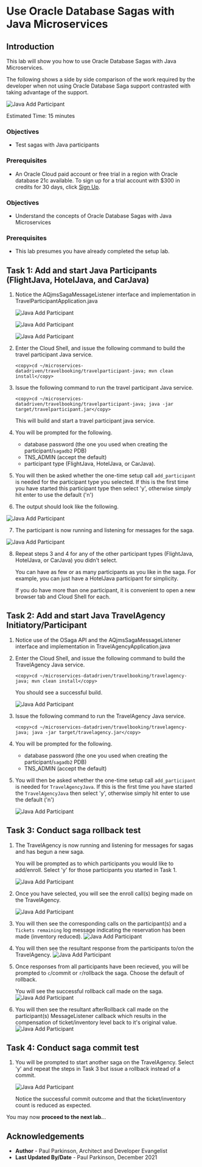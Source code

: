 # Use Oracle Database Sagas with Java Microservices

## Introduction

This lab will show you how to use Oracle Database Sagas with Java Microservices.

The following shows a side by side comparison of the work required by the developer when not using Oracle Database Saga support contrasted with taking advantage of the support.

   ![Java Add Participant](./images/javacodecomparison.png " ")

Estimated Time:  15 minutes

### Objectives

-   Test sagas with Java participants

### Prerequisites

* An Oracle Cloud paid account or free trial in a region with Oracle database 21c available. To sign up for a trial account with $300 in credits for 30 days, click [Sign Up](http://oracle.com/cloud/free).

### Objectives

-   Understand the concepts of Oracle Database Sagas with Java Microservices

### Prerequisites

- This lab presumes you have already completed the setup lab.

## Task 1: Add and start Java Participants (FlightJava, HotelJava, and CarJava)
       
1. Notice the AQjmsSagaMessageListener interface and implementation in TravelParticipantApplication.java

   ![Java Add Participant](./images/AQJmsSagaMessageListener.png " ")
   
   ![Java Add Participant](./images/AQJmsSagaMessageListener-methods.png " ")
   
   ![Java Add Participant](./images/javasagamessagelistnerimpl.png " ")
   
2.    Enter the Cloud Shell, and issue the following command to build the travel participant Java service.

        ```
        <copy>cd ~/microservices-datadriven/travelbooking/travelparticipant-java; mvn clean install</copy>
        ```

3.    Issue the following command to run the travel participant Java service.

        ```
        <copy>cd ~/microservices-datadriven/travelbooking/travelparticipant-java; java -jar target/travelparticipant.jar</copy>
        ```

      This will build and start a travel participant java service.

4.    You will be prompted for the following.
        - database password (the one you used when creating the participant/`sagadb2` PDB)
        - TNS_ADMIN (accept the default)
        - participant type (FlightJava, HotelJava, or CarJava).

5.    You will then be asked whether the one-time setup call `add_participant` is needed for the participant type you selected. 
If this is the first time you have started this participant type then select 'y', otherwise simply hit enter to use the default ('n')

6.    The output should look like the following.

   ![Java Add Participant](./images/addhotejavaparticipant.png " ")
   
7.   The participant is now running and listening for messages for the saga.

   ![Java Add Participant](./images/listeningformessageshoteljava.png " ")
   
8.   Repeat steps 3 and 4 for any of the other participant types (FlightJava, HotelJava, or CarJava) you didn't select. 

     You can have as few or as many participants as you like in the saga. 
     For example, you can just have a HotelJava participant for simplicity.
    
     If you do have more than one participant, it is convenient to open a new browser tab and Cloud Shell for each.
   
## Task 2: Add and start Java TravelAgency Initiatory/Participant

1.    Notice use of the OSaga API and the AQjmsSagaMessageListener interface and implementation in TravelAgencyApplication.java

2.    Enter the Cloud Shell, and issue the following command to build the TravelAgency Java service.

        ```
        <copy>cd ~/microservices-datadriven/travelbooking/travelagency-java; mvn clean install</copy>
        ```
      You should see a successful build.
      
      ![Java Add Participant](./images/travelagencybuildsuccess.png " ")

3.    Issue the following command to run the TravelAgency Java service.

        ```
        <copy>cd ~/microservices-datadriven/travelbooking/travelagency-java; java -jar target/travelagency.jar</copy>
        ```

4.    You will be prompted for the following.
        - database password (the one you used when creating the participant/`sagadb2` PDB)
        - TNS_ADMIN (accept the default)

5.    You will then be asked whether the one-time setup call `add_participant` is needed for `TravelAgencyJava`. 
      If this is the first time you have started the `TravelAgencyJava` then select 'y', otherwise simply hit enter to use the default ('n')
      
      ![Java Add Participant](./images/addtravelagencyparticipant.png " ")

## Task 3: Conduct saga rollback test

1.    The TravelAgency is now running and listening for messages for sagas and has begun a new saga.  

      You will be prompted as to which participants you would like to add/enroll. Select 'y' for those participants you started in Task 1.
   
      ![Java Add Participant](./images/beginandenroll.png " ")
   
2.    Once you have selected, you will see the enroll call(s) beging made on the TravelAgency.
      
      ![Java Add Participant](./images/beginandenrollsuccessful.png " ")
 
3.    You will then see the corresponding calls on the participant(s) and a `Tickets remaining` log message indicating the reservation has been made (inventory reduced).
      ![Java Add Participant](./images/requestreceivedonhoteljava.png " ")
 
4.    You will then see the resultant response from the participants to/on the TravelAgency.
      ![Java Add Participant](./images/responsefromhoteljava.png " ")
 
5.    Once responses from all participants have been recieved, you will be prompted to `c`/commit or `r`/rollback the saga. Choose the default of rollback.  

      You will see the successful rollback call made on the saga.
      ![Java Add Participant](./images/abortsagasent.png " ")
 
6.    You will then see the resultant afterRollback call made on the participant(s) MessageListener callback which results in the compensation of ticket/inventory level back to it's original value.
      ![Java Add Participant](./images/abortsagaonhoteljava.png " ")

## Task 4: Conduct saga commit test

1.    You will be prompted to start another saga on the TravelAgency. Select 'y' and repeat the steps in Task 3 but issue a rollback instead of a commit.
   
      ![Java Add Participant](./images/startanothersaga.png " ")

      Notice the successful commit outcome and that the ticket/inventory count is reduced as expected.
      
You may now **proceed to the next lab.**..

## Acknowledgements
* **Author** - Paul Parkinson, Architect and Developer Evangelist
* **Last Updated By/Date** - Paul Parkinson, December 2021
